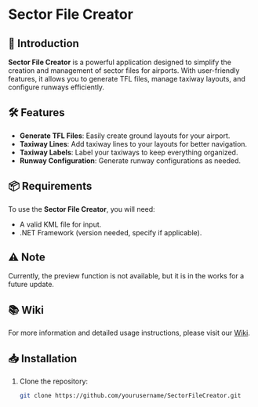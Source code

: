 # Sector File Creator

## 🚀 Introduction

**Sector File Creator** is a powerful application designed to simplify the creation and management of sector files for airports. With user-friendly features, it allows you to generate TFL files, manage taxiway layouts, and configure runways efficiently.

## 🛠 Features

- **Generate TFL Files**: Easily create ground layouts for your airport.
- **Taxiway Lines**: Add taxiway lines to your layouts for better navigation.
- **Taxiway Labels**: Label your taxiways to keep everything organized.
- **Runway Configuration**: Generate runway configurations as needed.

## 📦 Requirements

To use the **Sector File Creator**, you will need:

- A valid KML file for input.
- .NET Framework (version needed, specify if applicable).

## ⚠️ Note

Currently, the preview function is not available, but it is in the works for a future update.

## 📚 Wiki

For more information and detailed usage instructions, please visit our [Wiki](link-to-your-wiki).

## 📥 Installation

1. Clone the repository:
   ```bash
   git clone https://github.com/yourusername/SectorFileCreator.git

